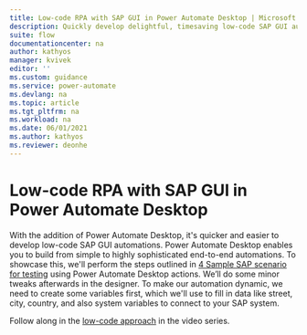 ```yaml
---
title: Low-code RPA with SAP GUI in Power Automate Desktop | Microsoft Docs
description: Quickly develop delightful, timesaving low-code SAP GUI automations with Power Automate.
suite: flow
documentationcenter: na
author: kathyos
manager: kvivek
editor: ''
ms.custom: guidance
ms.service: power-automate
ms.devlang: na
ms.topic: article
ms.tgt_pltfrm: na
ms.workload: na
ms.date: 06/01/2021
ms.author: kathyos
ms.reviewer: deonhe
---
```


# Low-code RPA with SAP GUI in Power Automate Desktop

<!--todo: there are no 4 samples in the linked doc-->

With the addition of Power Automate Desktop, it's quicker and easier to develop low-code SAP GUI automations. Power Automate Desktop enables you to build from simple to highly sophisticated end-to-end automations. To showcase this, we'll perform the steps outlined in [4 Sample SAP scenario for testing](./sample-sap-scenario.md) using Power Automate Desktop actions. We’ll do some minor tweaks afterwards in the designer. To make our automation dynamic, we need to create some variables first, which we'll use to fill in data like street, city, country, and also system variables to connect to your SAP system.

Follow along in the [low-code approach](https://www.youtube.com/watch?v=p9npROLFOqQ) in the video series.
